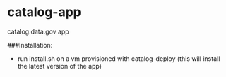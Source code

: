 # catalog-app
catalog.data.gov app

###Installation:
- run install.sh on a vm provisioned with catalog-deploy (this will install the latest version of the app)
